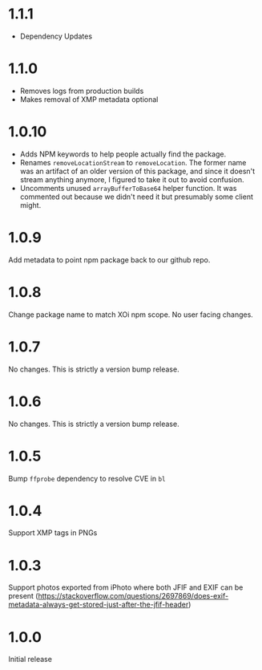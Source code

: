 # 1.1.1
- Dependency Updates

# 1.1.0
- Removes logs from production builds
- Makes removal of XMP metadata optional

# 1.0.10

- Adds NPM keywords to help people actually find the package.
- Renames `removeLocationStream` to `removeLocation`. The former name was an artifact of an older version of this package, and since it doesn't stream anything anymore, I figured to take it out to avoid confusion.
- Uncomments unused `arrayBufferToBase64` helper function. It was commented out because we didn't need it but presumably some client might.

# 1.0.9

Add metadata to point npm package back to our github repo.

# 1.0.8

Change package name to match XOi npm scope. No user facing changes.

# 1.0.7

No changes. This is strictly a version bump release.

# 1.0.6

No changes. This is strictly a version bump release.

# 1.0.5

Bump `ffprobe` dependency to resolve CVE in `bl`

# 1.0.4

Support XMP tags in PNGs

# 1.0.3

Support photos exported from iPhoto where both JFIF and EXIF can be present (https://stackoverflow.com/questions/2697869/does-exif-metadata-always-get-stored-just-after-the-jfif-header)

# 1.0.0

Initial release
